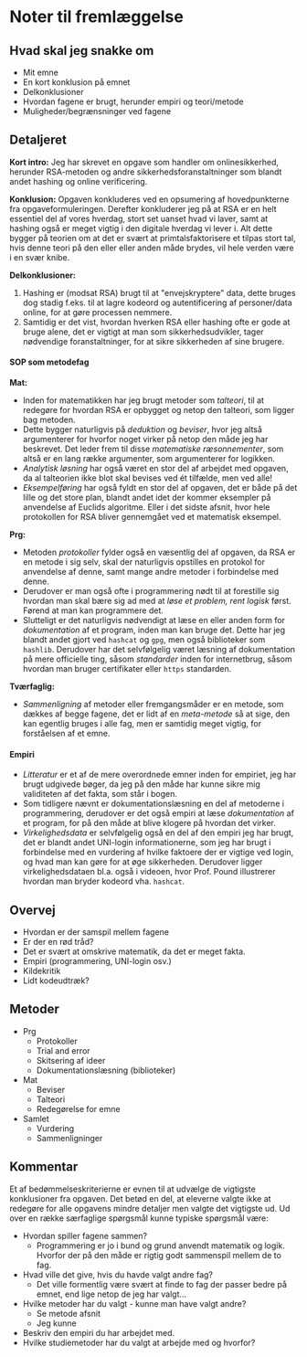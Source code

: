 # Noter til fremlæggelse
## Hvad skal jeg snakke om
- Mit emne
- En kort konklusion på emnet
- Delkonklusioner
- Hvordan fagene er brugt, herunder empiri og teori/metode
- Muligheder/begrænsninger ved fagene

## Detaljeret
**Kort intro:**
Jeg har skrevet en opgave som handler om onlinesikkerhed, herunder RSA-metoden og andre sikkerhedsforanstaltninger som blandt andet hashing og online verificering.

**Konklusion:**
Opgaven konkluderes ved en opsumering af hovedpunkterne fra opgaveformuleringen. Derefter konkluderer jeg på at RSA er en helt essentiel del af vores hverdag, stort set uanset hvad vi laver, samt at hashing også er meget vigtig i den digitale hverdag vi lever i. Alt dette bygger på teorien om at det er svært at primtalsfaktorisere et tilpas stort tal, hvis denne teori på den eller eller anden måde brydes, vil hele verden være i en svær knibe.

**Delkonklusioner:**
1. Hashing er (modsat RSA) brugt til at "envejskryptere" data, dette bruges dog stadig f.eks. til at lagre kodeord og autentificering af personer/data online, for at gøre processen nemmere.
2. Samtidig er det vist, hvordan hverken RSA eller hashing ofte er gode at bruge alene, det er vigtigt at man som sikkerhedsudvikler, tager nødvendige foranstaltninger, for at sikre sikkerheden af sine brugere.

#### SOP som metodefag

**Mat:**
- Inden for matematikken har jeg brugt metoder som *talteori*, til at redegøre for hvordan RSA er opbygget og netop den talteori, som ligger bag metoden.
- Dette bygger naturligvis på *deduktion* og *beviser*, hvor jeg altså argumenterer for hvorfor noget virker på netop den måde jeg har beskrevet. Det leder frem til disse *matematiske ræsonnementer*, som altså er en lang række argumenter, som argumenterer for logikken.
- *Analytisk løsning* har også været en stor del af arbejdet med opgaven, da al talteorien ikke blot skal bevises ved ét tilfælde, men ved alle!
- *Eksempelføring* har også fyldt en stor del af opgaven, det er både på det lille og det store plan, blandt andet idet der kommer eksempler på anvendelse af Euclids algoritme. Eller i det sidste afsnit, hvor hele protokollen for RSA bliver gennemgået ved et matematisk eksempel.

**Prg:**
- Metoden *protokoller* fylder også en væsentlig del af opgaven, da RSA er en metode i sig selv, skal der naturligvis opstilles en protokol for anvendelse af denne, samt mange andre metoder i forbindelse med denne.
- Derudover er man også ofte i programmering nødt til at forestille sig hvordan man skal bære sig ad med at *løse et problem, rent logisk* først. Førend at man kan programmere det.
- Slutteligt er det naturligvis nødvendigt at læse en eller anden form for *dokumentation* af et program, inden man kan bruge det. Dette har jeg blandt andet gjort ved `hashcat` og `gpg`, men også biblioteker som `hashlib`. Derudover har det selvfølgelig været læsning af dokumentation på mere officielle ting, såsom *standarder* inden for internetbrug, såsom hvordan man bruger certifikater eller `https` standarden.

**Tværfaglig:**
- *Sammenligning* af metoder eller fremgangsmåder er en metode, som dækkes af begge fagene, det er lidt af en *meta-metode* så at sige, den kan egentlig bruges i alle fag, men er samtidig meget vigtig, for forståelsen af et emne.

#### Empiri
- *Litteratur* er et af de mere overordnede emner inden for empiriet, jeg har brugt udgivede bøger, da jeg på den måde har kunne sikre mig validiteten af det fakta, som står i bogen.
- Som tidligere nævnt er dokumentationslæsning en del af metoderne i programmering, derudover er det også empiri at læse *dokumentation* af et program, for på den måde at blive klogere på hvordan det virker.
- *Virkelighedsdata* er selvfølgelig også en del af den empiri jeg har brugt, det er blandt andet UNI-login informationerne, som jeg har brugt i forbindelse med en vurdering af hvilke faktoere der er vigtige ved login, og hvad man kan gøre for at øge sikkerheden. Derudover ligger virkelighedsdataen bl.a. også i videoen, hvor Prof. Pound illustrerer hvordan man bryder kodeord vha. `hashcat`.








## Overvej
- Hvordan er der samspil mellem fagene
- Er der en rød tråd?
- Det er svært at omskrive matematik, da det er meget fakta.
- Empiri (programmering, UNI-login osv.)
- Kildekritik
- Lidt kodeudtræk?

## Metoder
- Prg
    - Protokoller
    - Trial and error
    - Skitsering af ideer
    - Dokumentationslæsning (biblioteker)
- Mat
    - Beviser
    - Talteori
    - Redegørelse for emne
- Samlet
    - Vurdering
    - Sammenligninger

## Kommentar
Et af bedømmelseskriterierne er evnen til at udvælge de vigtigste konklusioner fra opgaven. Det betød en del, at eleverne valgte ikke at redegøre for alle opgavens mindre detaljer men valgte det vigtigste ud. Ud over en række særfaglige spørgsmål kunne typiske spørgsmål være:

- Hvordan spiller fagene sammen?
    - Programmering er jo i bund og grund anvendt matematik og logik. Hvorfor der på den måde er rigtig godt sammenspil mellem de to fag.
- Hvad ville det give, hvis du havde valgt andre fag?
    - Det ville formentlig være svært at finde to fag der passer bedre på emnet, end lige netop de jeg har valgt...
- Hvilke metoder har du valgt - kunne man have valgt andre?
    - Se metode afsnit
    - Jeg kunne
- Beskriv den empiri du har arbejdet med.
- Hvilke studiemetoder har du valgt at arbejde med og hvorfor?
